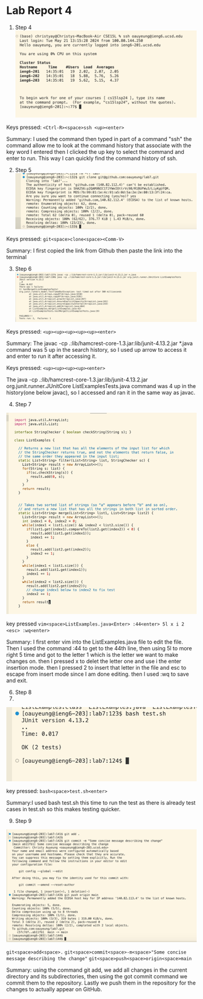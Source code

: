 # Lab Report 4

1. Step 4
![Image](lab4.jpg)

Keys pressed: `<Ctrl-R><space>ssh <up><enter>`


Summary: I used the <Ctrl-R> command then typed in part of a command "ssh" the <Ctrl-R> command allow me to look at the command history that associate with the key word I entered then I clicked the up key to select the command and enter to run. This way I can quickly find the command history of ssh.


2. Step 5
![Image](lab4b.jpg)

Keys pressed: `git<space>clone<space><Comm-V>`


Summary: I first copied the link from Github then paste the link into the terminal


3. Step 6
![Image](lab7c.jpg)

Keys pressed: `<up><up><up><up><up><enter>`


Summary: The javac -cp .:lib/hamcrest-core-1.3.jar:lib/junit-4.13.2.jar *.java command was 5 up in the search history, so I used up arrow to access it and enter to run it after accessing it. 


Keys pressed: `<up><up><up><up><enter>`


The java -cp .:lib/hamcrest-core-1.3.jar:lib/junit-4.13.2.jar org.junit.runner.JUnitCore  ListExamplesTests.java command was 4 up in the history(one below javac), so I accessed and ran it in the same way as javac.


4. Step 7
   
![Image](lab4d.jpg)


key pressed `vim<space>ListExamples.java<Enter>
:44<enter>
5l
x
i
2
<esc>
:wq<enter>`


Summary: I first enter vim into the ListExamples.java file to edit the file. Then I used the command :44 to get to the 44th line, then using 5l to more right 5 time and got to the letter 1 which is the letter we want to make changes on. then I pressed x to delet the letter one and use i the enter insertion mode. then I pressed 2 to insert that letter in the file and esc to escape from insert mode since I am done editing. then I used :wq to save and exit.


6. Step 8
7. 
![Image](lab4e.jpg)


key pressed: `bash<space>test.sh<enter>`


Summary:I used bash test.sh this time to run the test as there is already test cases in test.sh so this makes testing quicker.


9. Step 9
    
![Image](lab4f.jpg)


`git<space>add<space>.`
`git<space>commit<space>-m<space>"Some concise message describing the change"`
`git<space>push<space>origin<space>main`


Summary: using the command git add, we add all changes in the current directory and its subdirectories, then using the got commit command we commit them to the repository. Lastly we push them in the repository for the changes to actually appear on GitHub.




